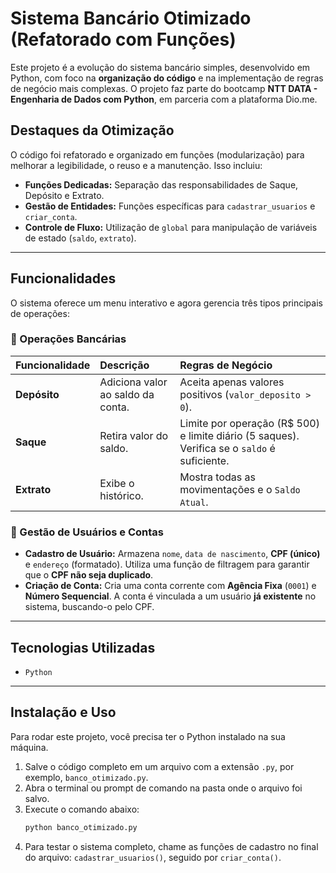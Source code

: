 # Sistema Bancário Otimizado (Refatorado com Funções)

Este projeto é a evolução do sistema bancário simples, desenvolvido em Python, com foco na **organização do código** e na implementação de regras de negócio mais complexas. O projeto faz parte do bootcamp **NTT DATA - Engenharia de Dados com Python**, em parceria com a plataforma Dio.me.

## Destaques da Otimização
O código foi refatorado e organizado em funções (modularização) para melhorar a legibilidade, o reuso e a manutenção. Isso incluiu:
* **Funções Dedicadas:** Separação das responsabilidades de Saque, Depósito e Extrato.
* **Gestão de Entidades:** Funções específicas para `cadastrar_usuarios` e `criar_conta`.
* **Controle de Fluxo:** Utilização de `global` para manipulação de variáveis de estado (`saldo`, `extrato`).

---

## Funcionalidades
O sistema oferece um menu interativo e agora gerencia três tipos principais de operações:

### 🏦 Operações Bancárias
| Funcionalidade | Descrição | Regras de Negócio |
| :--- | :--- | :--- |
| **Depósito** | Adiciona valor ao saldo da conta. | Aceita apenas valores positivos (`valor_deposito > 0`). |
| **Saque** | Retira valor do saldo. | Limite por operação (R$ 500) e limite diário (5 saques). Verifica se o `saldo` é suficiente. |
| **Extrato** | Exibe o histórico. | Mostra todas as movimentações e o `Saldo Atual`. |

### 👤 Gestão de Usuários e Contas
* **Cadastro de Usuário:** Armazena `nome`, `data de nascimento`, **CPF (único)** e `endereço` (formatado). Utiliza uma função de filtragem para garantir que o **CPF não seja duplicado**.
* **Criação de Conta:** Cria uma conta corrente com **Agência Fixa** (`0001`) e **Número Sequencial**. A conta é vinculada a um usuário **já existente** no sistema, buscando-o pelo CPF.

---

## Tecnologias Utilizadas
* `Python`

---

## Instalação e Uso
Para rodar este projeto, você precisa ter o Python instalado na sua máquina.

1.  Salve o código completo em um arquivo com a extensão `.py`, por exemplo, `banco_otimizado.py`.
2.  Abra o terminal ou prompt de comando na pasta onde o arquivo foi salvo.
3.  Execute o comando abaixo:
    ```bash
    python banco_otimizado.py
    ```
4.  Para testar o sistema completo, chame as funções de cadastro no final do arquivo: `cadastrar_usuarios()`, seguido por `criar_conta()`.
